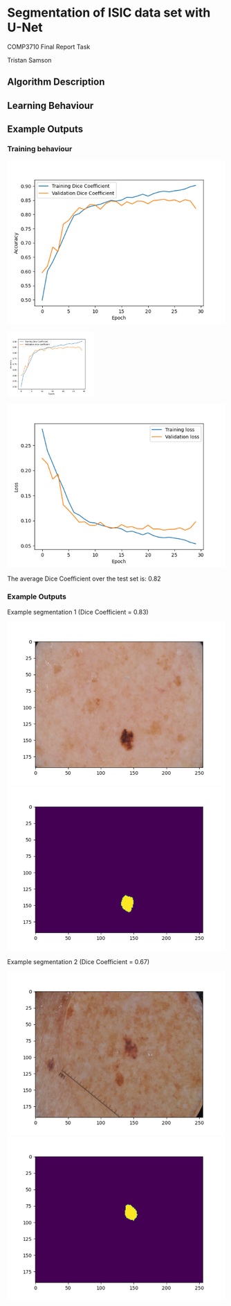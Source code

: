 # Segmentation of ISIC data set with U-Net
COMP3710 Final Report Task

Tristan Samson

## Algorithm Description



## Learning Behaviour



## Example Outputs
### Training behaviour

![Training Convergence (Accuracy)](figures/train_accuracy.png)

<img src="figures/train_accuracy.png" alt="Training Convergence (Accuracy)" width="200"/>

![Training Convergence (Loss)](figures/train_loss.png)

The average Dice Coefficient over the test set is: 0.82

### Example Outputs
Example segmentation 1 (Dice Coefficient = 0.83)

![Example 1 (Input)](figures/input_1.png)
![Example 1 (Segmentation)](figures/seg_1.png)

Example segmentation 2 (Dice Coefficient = 0.67)

![Example 1 (Input)](figures/input_2.png)
![Example 1 (Segmentation)](figures/seg_2.png)